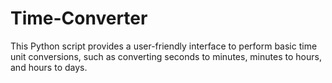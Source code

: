 # Time-Converter
 This Python script provides a user-friendly interface to perform basic time unit conversions, such as converting seconds to minutes, minutes to hours, and hours to days.
